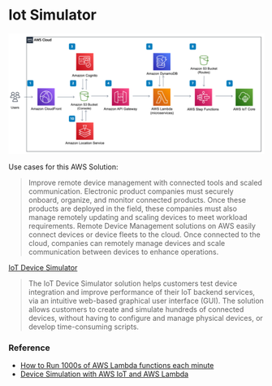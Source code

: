 # Iot Simulator


![alt text](assets/architecture.png)

Use cases for this AWS Solution:
> Improve remote device management with connected tools and scaled communication. Electronic product companies must securely onboard, organize, and monitor connected products. Once these products are deployed in the field, these companies must also manage remotely updating and scaling devices to meet workload requirements. Remote Device Management solutions on AWS easily connect devices or device fleets to the cloud. Once connected to the cloud, companies can remotely manage devices and scale communication between devices to enhance operations.

[IoT Device Simulator](https://aws.amazon.com/solutions/implementations/iot-device-simulator/)

> The IoT Device Simulator solution helps customers test device integration and improve performance of their IoT backend services, via an intuitive web-based graphical user interface (GUI). The solution allows customers to create and simulate hundreds of connected devices, without having to configure and manage physical devices, or develop time-consuming scripts.





### Reference

- [How to Run 1000s of AWS Lambda functions each minute](https://medium.com/@klishch/how-to-run-1000s-of-aws-lambda-functions-each-minute-1658cedec7d2)
- [Device Simulation with AWS IoT and AWS Lambda](https://aws.amazon.com/blogs/iot/device-simulation-with-aws-iot-and-aws-lambda/)